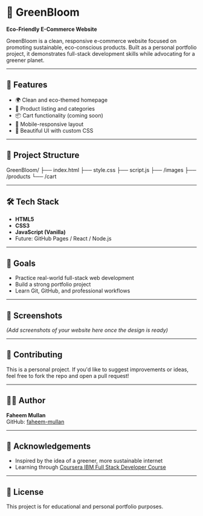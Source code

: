 # 🌱 GreenBloom

**Eco-Friendly E-Commerce Website**

GreenBloom is a clean, responsive e-commerce website focused on promoting sustainable, eco-conscious products. Built as a personal portfolio project, it demonstrates full-stack development skills while advocating for a greener planet.

---

## 🚀 Features

- 🌍 Clean and eco-themed homepage
- 🛒 Product listing and categories
- 📦 Cart functionality (coming soon)
- 📱 Mobile-responsive layout
- 🎨 Beautiful UI with custom CSS

---

## 📁 Project Structure

GreenBloom/ ├── index.html ├── style.css ├── script.js ├── /images ├── /products └── /cart


---

## 🛠️ Tech Stack

- **HTML5**
- **CSS3**
- **JavaScript (Vanilla)**
- Future: GitHub Pages / React / Node.js

---

## 🎯 Goals

- Practice real-world full-stack web development
- Build a strong portfolio project
- Learn Git, GitHub, and professional workflows

---

## 📸 Screenshots

*(Add screenshots of your website here once the design is ready)*

---

## 🤝 Contributing

This is a personal project. If you'd like to suggest improvements or ideas, feel free to fork the repo and open a pull request!

---

## 🧑‍💻 Author

**Faheem Mullan**  
GitHub: [faheem-mullan](https://github.com/faheem-mullan)

---

## 🌟 Acknowledgements

- Inspired by the idea of a greener, more sustainable internet
- Learning through [Coursera IBM Full Stack Developer Course](https://coursera.org)

---

## 📢 License

This project is for educational and personal portfolio purposes.




